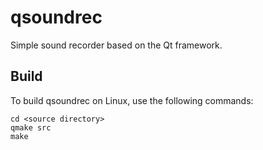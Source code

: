 # qsoundrec

Simple sound recorder based on the Qt framework.

## Build

To build qsoundrec on Linux, use the following commands:

	cd <source directory>
	qmake src
	make

